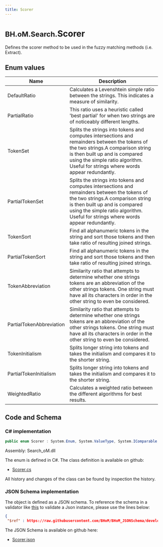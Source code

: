 ```yaml
---
title: Scorer
---
```


# <small>BH.oM.Search.</small>**Scorer**

Defines the scorer method to be used in the fuzzy matching methods (i.e. Extract).

## Enum values

| Name            | Description                                                    |
|-----------------|----------------------------------------------------------------|
| DefaultRatio |  Calculates a Levenshtein simple ratio between the strings. This indicates a measure of similarity.  |
| PartialRatio |  This ratio uses a heuristic called 'best partial' for when two strings are of noticeably different lengths.  |
| TokenSet |  Splits the strings into tokens and computes intersections and remainders between the tokens of the two strings.A comparison string is then built up and is compared using the simple ratio algorithm. Useful for strings where words appear redundantly.  |
| PartialTokenSet |  Splits the strings into tokens and computes intersections and remainders between the tokens of the two strings.A comparison string is then built up and is compared using the simple ratio algorithm. Useful for strings where words appear redundantly.  |
| TokenSort |  Find all alphanumeric tokens in the string and sort those tokens and then take ratio of resulting joined strings.  |
| PartialTokenSort |  Find all alphanumeric tokens in the string and sort those tokens and then take ratio of resulting joined strings.  |
| TokenAbbreviation |  Similarity ratio that attempts to determine whether one strings tokens are an abbreviation of the other strings tokens. One string must have all its characters in order in the other string to even be considered.  |
| PartialTokenAbbreviation |  Similarity ratio that attempts to determine whether one strings tokens are an abbreviation of the other strings tokens. One string must have all its characters in order in the other string to even be considered.  |
| TokenInitialism |  Splits longer string into tokens and takes the initialism and compares it to the shorter string.  |
| PartialTokenInitialism |  Splits longer string into tokens and takes the initialism and compares it to the shorter string.  |
| WeightedRatio |  Calculates a weighted ratio between the different algorithms for best results.  |


## Code and Schema

### C# implementation

``` C# title="C#"
public enum Scorer : System.Enum, System.ValueType, System.IComparable, System.ISpanFormattable, System.IFormattable, System.IConvertible
```

Assembly: Search_oM.dll

The enum is defined in C#. The class definition is available on github:

- [Scorer.cs](https://github.com/BHoM/BHoM/blob/develop/Search_oM/Enums\Scorer.cs)

All history and changes of the class can be found by inspection the history.
### JSON Schema implementation

The object is defined as a JSON schema. To reference the schema in a validator like [this](https://www.jsonschemavalidator.net/) to validate a Json instance, please use the lines below:

``` json title="JSON Schema"
{
 "$ref" : https://raw.githubusercontent.com/BHoM/BHoM_JSONSchema/develop/Search_oM/Scorer.json}
```

The JSON Schema is available on github here:

- [Scorer.json](https://github.com/BHoM/BHoM_JSONSchema/blob/develop/Search_oM/Scorer.json)
